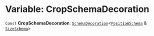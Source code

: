 # Variable: CropSchemaDecoration

`Const` **CropSchemaDecoration**: [`SchemaDecoration`](/en/auto-docs/fixed-layout-editor/interfaces/SchemaDecoration-1.md)<[`PositionSchema`](/en/auto-docs/fixed-layout-editor/interfaces/PositionSchema.md) & [`SizeSchema`](/en/auto-docs/fixed-layout-editor/interfaces/SizeSchema-1.md)>
